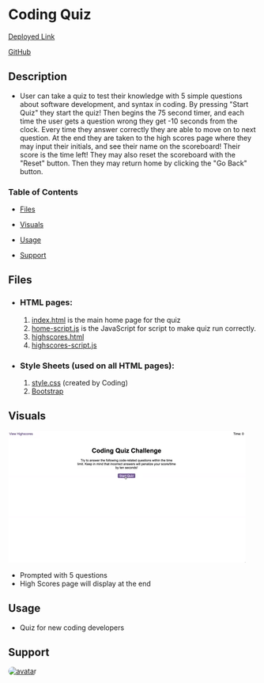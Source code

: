 #  **Coding Quiz** #

[Deployed Link](https://charrmountain.github.io/coding-quiz/)

[GitHub](https://github.com/charrmountain/coding-quiz)


## **Description**

-  User can take a quiz to test their knowledge with 5 simple questions about software development, and syntax in coding. By pressing "Start Quiz" they start the quiz! Then begins the 75 second timer, and each time the user gets a question wrong they get -10 seconds from the clock. Every time they answer correctly they are able to move on to next question. At the end they are taken to the high scores page where they may input their initials, and see their name on the scoreboard! Their score is the time left! They may also reset the scoreboard with the "Reset" button. Then they may return home by clicking the "Go Back" button. 


### Table of Contents

- [Files](#files) 

- [Visuals](#visuals) 

- [Usage](#usage) 

- [Support](#support) 


## **Files**

- ### **HTML pages:**

     1. [index.html](index.html) is the main home page for the quiz
     2. [home-script.js](portfolio.html) is the JavaScript for script to make quiz run correctly.
     3. [highscores.html](highscores.html)
     4. [highscores-script.js](highscores-script.js)


- ### **Style Sheets** (used on all HTML pages)**:**

     1. [style.css](style.css) (created by Coding)
     2. [Bootstrap](https://getbootstrap.com/Bootstrap)


## **Visuals**

![alt](DEMO.gif)
- Prompted with 5 questions
- High Scores page will display at the end


## **Usage**

- Quiz for new coding developers


## **Support**

[<img src="https://avatars3.githubusercontent.com/u/60668617?v=4" alt="avatar" style="border-radius: 75px" width="75"/>](https://github.com/charrmountain)
